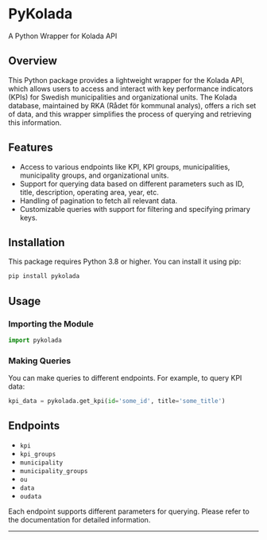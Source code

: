 # PyKolada
A Python Wrapper for Kolada API

## Overview

This Python package provides a lightweight wrapper for the Kolada API, which allows users to access and interact with key performance indicators (KPIs) for Swedish municipalities and organizational units. The Kolada database, maintained by RKA (Rådet för kommunal analys), offers a rich set of data, and this wrapper simplifies the process of querying and retrieving this information.

## Features

- Access to various endpoints like KPI, KPI groups, municipalities, municipality groups, and organizational units.
- Support for querying data based on different parameters such as ID, title, description, operating area, year, etc.
- Handling of pagination to fetch all relevant data.
- Customizable queries with support for filtering and specifying primary keys.

## Installation

This package requires Python 3.8 or higher.
You can install it using pip:

```bash
pip install pykolada
```

## Usage

### Importing the Module

```python
import pykolada
```

### Making Queries

You can make queries to different endpoints. For example, to query KPI data:

```python
kpi_data = pykolada.get_kpi(id='some_id', title='some_title')
```


## Endpoints

- `kpi`
- `kpi_groups`
- `municipality`
- `municipality_groups`
- `ou`
- `data`
- `oudata`

Each endpoint supports different parameters for querying. Please refer to the documentation for detailed information.


---